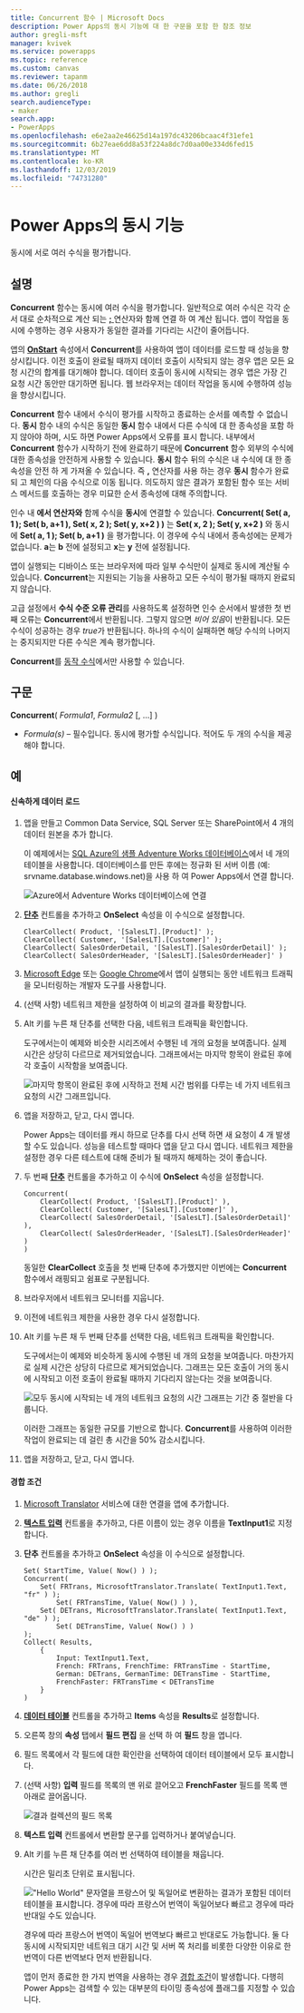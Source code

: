 ```yaml
---
title: Concurrent 함수 | Microsoft Docs
description: Power Apps의 동시 기능에 대 한 구문을 포함 한 참조 정보
author: gregli-msft
manager: kvivek
ms.service: powerapps
ms.topic: reference
ms.custom: canvas
ms.reviewer: tapanm
ms.date: 06/26/2018
ms.author: gregli
search.audienceType:
- maker
search.app:
- PowerApps
ms.openlocfilehash: e6e2aa2e46625d14a197dc43206bcaac4f31efe1
ms.sourcegitcommit: 6b27eae6dd8a53f224a8dc7d0aa00e334d6fed15
ms.translationtype: MT
ms.contentlocale: ko-KR
ms.lasthandoff: 12/03/2019
ms.locfileid: "74731280"
---
```

# <a name="concurrent-function-in-power-apps"></a>Power Apps의 동시 기능
동시에 서로 여러 수식을 평가합니다.

## <a name="description"></a>설명
**Concurrent** 함수는 동시에 여러 수식을 평가합니다. 일반적으로 여러 수식은 각각 순서 대로 순차적으로 계산 되는 [ **;** ](operators.md) 연산자와 함께 연결 하 여 계산 됩니다. 앱이 작업을 동시에 수행하는 경우 사용자가 동일한 결과를 기다리는 시간이 줄어듭니다.

앱의 [**OnStart**](../controls/control-screen.md) 속성에서 **Concurrent**를 사용하여 앱이 데이터를 로드할 때 성능을 향상시킵니다. 이전 호출이 완료될 때까지 데이터 호출이 시작되지 않는 경우 앱은 모든 요청 시간의 합계를 대기해야 합니다. 데이터 호출이 동시에 시작되는 경우 앱은 가장 긴 요청 시간 동안만 대기하면 됩니다. 웹 브라우저는 데이터 작업을 동시에 수행하여 성능을 향상시킵니다.

**Concurrent** 함수 내에서 수식이 평가를 시작하고 종료하는 순서를 예측할 수 없습니다. **동시** 함수 내의 수식은 동일한 **동시** 함수 내에서 다른 수식에 대 한 종속성을 포함 하지 않아야 하며, 시도 하면 Power Apps에서 오류를 표시 합니다. 내부에서 **Concurrent** 함수가 시작하기 전에 완료하기 때문에 **Concurrent** 함수 외부의 수식에 대한 종속성을 안전하게 사용할 수 있습니다. **동시** 함수 뒤의 수식은 내 수식에 대 한 종속성을 안전 하 게 가져올 수 있습니다. 즉 **,** 연산자를 사용 하는 경우 **동시** 함수가 완료 되 고 체인의 다음 수식으로 이동 됩니다. 의도하지 않은 결과가 포함된 함수 또는 서비스 메서드를 호출하는 경우 미묘한 순서 종속성에 대해 주의합니다.

인수 내 **에서 연산자와** 함께 수식을 **동시**에 연결할 수 있습니다. **Concurrent( Set( a, 1 ); Set( b, a+1 ), Set( x, 2 ); Set( y, x+2 ) )** 는 **Set( x, 2 ); Set( y, x+2 )** 와 동시에 **Set( a, 1 ); Set( b, a+1 )** 을 평가합니다. 이 경우에 수식 내에서 종속성에는 문제가 없습니다. **a**는 **b** 전에 설정되고 **x**는 **y** 전에 설정됩니다.

앱이 실행되는 디바이스 또는 브라우저에 따라 일부 수식만이 실제로 동시에 계산될 수 있습니다. **Concurrent**는 지원되는 기능을 사용하고 모든 수식이 평가될 때까지 완료되지 않습니다.

고급 설정에서 **수식 수준 오류 관리**를 사용하도록 설정하면 인수 순서에서 발생한 첫 번째 오류는 **Concurrent**에서 반환됩니다. 그렇지 않으면 *비어 있음*이 반환됩니다. 모든 수식이 성공하는 경우 *true*가 반환됩니다. 하나의 수식이 실패하면 해당 수식의 나머지는 중지되지만 다른 수식은 계속 평가합니다.

**Concurrent**를 [동작 수식](../working-with-formulas-in-depth.md)에서만 사용할 수 있습니다.

## <a name="syntax"></a>구문
**Concurrent**( *Formula1*, *Formula2* [, ...] )

* *Formula(s)* – 필수입니다. 동시에 평가할 수식입니다. 적어도 두 개의 수식을 제공해야 합니다.

## <a name="examples"></a>예

#### <a name="loading-data-faster"></a>신속하게 데이터 로드

1. 앱을 만들고 Common Data Service, SQL Server 또는 SharePoint에서 4 개의 데이터 원본을 추가 합니다. 

    이 예제에서는 [SQL Azure의 샘플 Adventure Works 데이터베이스](https://docs.microsoft.com/azure/sql-database/sql-database-get-started-portal)에서 네 개의 테이블을 사용합니다. 데이터베이스를 만든 후에는 정규화 된 서버 이름 (예: srvname.database.windows.net)을 사용 하 여 Power Apps에서 연결 합니다.

    ![Azure에서 Adventure Works 데이터베이스에 연결](media/function-concurrent/connect-database.png)

2. **[단추](../controls/control-button.md)** 컨트롤을 추가하고 **OnSelect** 속성을 이 수식으로 설정합니다.

    ```powerapps-dot
    ClearCollect( Product, '[SalesLT].[Product]' );
    ClearCollect( Customer, '[SalesLT].[Customer]' );
    ClearCollect( SalesOrderDetail, '[SalesLT].[SalesOrderDetail]' ); 
    ClearCollect( SalesOrderHeader, '[SalesLT].[SalesOrderHeader]' )
    ```

3. [Microsoft Edge](https://docs.microsoft.com/microsoft-edge/devtools-guide/network) 또는 [Google Chrome](https://developers.google.com/web/tools/chrome-devtools/network-performance/)에서 앱이 실행되는 동안 네트워크 트래픽을 모니터링하는 개발자 도구를 사용합니다.

1. (선택 사항) 네트워크 제한을 설정하여 이 비교의 결과를 확장합니다.

4. Alt 키를 누른 채 단추를 선택한 다음, 네트워크 트래픽을 확인합니다.

    도구에서는이 예제와 비슷한 시리즈에서 수행된 네 개의 요청을 보여줍니다.  실제 시간은 상당히 다르므로 제거되었습니다.  그래프에서는 마지막 항목이 완료된 후에 각 호출이 시작함을 보여줍니다.

    ![마지막 항목이 완료된 후에 시작하고 전체 시간 범위를 다루는 네 가지 네트워크 요청의 시간 그래프입니다.](media/function-concurrent/chained-network.png)

5. 앱을 저장하고, 닫고, 다시 엽니다.

    Power Apps는 데이터를 캐시 하므로 단추를 다시 선택 하면 새 요청이 4 개 발생할 수도 있습니다. 성능을 테스트할 때마다 앱을 닫고 다시 엽니다. 네트워크 제한을 설정한 경우 다른 테스트에 대해 준비가 될 때까지 해제하는 것이 좋습니다.

1. 두 번째 **[단추](../controls/control-button.md)** 컨트롤을 추가하고 이 수식에 **OnSelect** 속성을 설정합니다.

    ```powerapps-dot
    Concurrent( 
        ClearCollect( Product, '[SalesLT].[Product]' ), 
        ClearCollect( Customer, '[SalesLT].[Customer]' ),
        ClearCollect( SalesOrderDetail, '[SalesLT].[SalesOrderDetail]' ),
        ClearCollect( SalesOrderHeader, '[SalesLT].[SalesOrderHeader]' )
    )
    ```

    동일한 **ClearCollect** 호출을 첫 번째 단추에 추가했지만 이번에는 **Concurrent** 함수에서 래핑되고 쉼표로 구분됩니다.

2. 브라우저에서 네트워크 모니터를 지웁니다.

1. 이전에 네트워크 제한을 사용한 경우 다시 설정합니다.

3. Alt 키를 누른 채 두 번째 단추를 선택한 다음, 네트워크 트래픽을 확인합니다.

    도구에서는이 예제와 비슷하게 동시에 수행된 네 개의 요청을 보여줍니다.  마찬가지로 실제 시간은 상당히 다르므로 제거되었습니다.  그래프는 모든 호출이 거의 동시에 시작되고 이전 호출이 완료될 때까지 기다리지 않는다는 것을 보여줍니다.

    ![모두 동시에 시작되는 네 개의 네트워크 요청의 시간 그래프는 기간 중 절반을 다룹니다.](media/function-concurrent/concurrent-network.png)

    이러한 그래프는 동일한 규모를 기반으로 합니다. **Concurrent**를 사용하여 이러한 작업이 완료되는 데 걸린 총 시간을 50% 감소시킵니다. 

5. 앱을 저장하고, 닫고, 다시 엽니다.

#### <a name="race-condition"></a>경합 조건

1. [Microsoft Translator](../connections/connection-microsoft-translator.md) 서비스에 대한 연결을 앱에 추가합니다.

2. [**텍스트 입력**](../controls/control-text-input.md) 컨트롤을 추가하고, 다른 이름이 있는 경우 이름을 **TextInput1**로 지정합니다.

3. **단추** 컨트롤을 추가하고 **OnSelect** 속성을 이 수식으로 설정합니다.

    ```powerapps-dot
    Set( StartTime, Value( Now() ) );
    Concurrent(
        Set( FRTrans, MicrosoftTranslator.Translate( TextInput1.Text, "fr" ) ); 
            Set( FRTransTime, Value( Now() ) ),
        Set( DETrans, MicrosoftTranslator.Translate( TextInput1.Text, "de" ) ); 
            Set( DETransTime, Value( Now() ) )
    );
    Collect( Results,
        { 
            Input: TextInput1.Text,
            French: FRTrans, FrenchTime: FRTransTime - StartTime, 
            German: DETrans, GermanTime: DETransTime - StartTime, 
            FrenchFaster: FRTransTime < DETransTime
        }
    )
    ```

4. [**데이터 테이블**](../controls/control-data-table.md) 컨트롤을 추가하고 **Items** 속성을 **Results**로 설정합니다.

1. 오른쪽 창의 **속성** 탭에서 **필드 편집** 을 선택 하 여 **필드** 창을 엽니다.

1. 필드 목록에서 각 필드에 대한 확인란을 선택하여 데이터 테이블에서 모두 표시합니다.

1. (선택 사항) **입력** 필드를 목록의 맨 위로 끌어오고 **FrenchFaster** 필드를 목록 맨 아래로 끌어옵니다.

    ![결과 컬렉션의 필드 목록](media/function-concurrent/field-list.png) 

6. **텍스트 입력** 컨트롤에서 변환할 문구를 입력하거나 붙여넣습니다.

7. Alt 키를 누른 채 단추를 여러 번 선택하여 테이블을 채웁니다.

    시간은 밀리초 단위로 표시됩니다.
  
    !["Hello World" 문자열을 프랑스어 및 독일어로 변환하는 결과가 포함된 데이터 테이블을 표시합니다. 경우에 따라 프랑스어 번역이 독일어보다 빠르고 경우에 따라 반대일 수도 있습니다.](media/function-concurrent/race-condition.png) 

    경우에 따라 프랑스어 번역이 독일어 번역보다 빠르고 반대로도 가능합니다. 둘 다 동시에 시작되지만 네트워크 대기 시간 및 서버 쪽 처리를 비롯한 다양한 이유로 한 번역이 다른 번역보다 먼저 반환됩니다.

    앱이 먼저 종료한 한 가지 번역을 사용하는 경우 [경합 조건](https://en.wikipedia.org/wiki/Race_condition)이 발생합니다. 다행히 Power Apps는 검색할 수 있는 대부분의 타이밍 종속성에 플래그를 지정할 수 있습니다.
